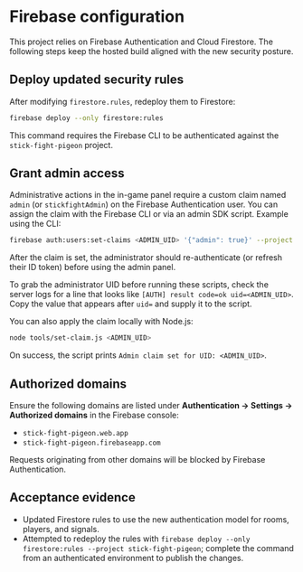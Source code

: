 # Firebase configuration

This project relies on Firebase Authentication and Cloud Firestore. The following steps keep the hosted build aligned with the new security posture.

## Deploy updated security rules

After modifying `firestore.rules`, redeploy them to Firestore:

```bash
firebase deploy --only firestore:rules
```

This command requires the Firebase CLI to be authenticated against the `stick-fight-pigeon` project.

## Grant admin access

Administrative actions in the in-game panel require a custom claim named `admin` (or `stickfightAdmin`) on the Firebase Authentication user. You can assign the claim with the Firebase CLI or via an admin SDK script. Example using the CLI:

```bash
firebase auth:users:set-claims <ADMIN_UID> '{"admin": true}' --project stick-fight-pigeon
```

After the claim is set, the administrator should re-authenticate (or refresh their ID token) before using the admin panel.

To grab the administrator UID before running these scripts, check the server logs for a line that looks like `[AUTH] result code=ok uid=<ADMIN_UID>`. Copy the value that appears after `uid=` and supply it to the script.

You can also apply the claim locally with Node.js:

```bash
node tools/set-claim.js <ADMIN_UID>
```

On success, the script prints `Admin claim set for UID: <ADMIN_UID>`.

## Authorized domains

Ensure the following domains are listed under **Authentication → Settings → Authorized domains** in the Firebase console:

- `stick-fight-pigeon.web.app`
- `stick-fight-pigeon.firebaseapp.com`

Requests originating from other domains will be blocked by Firebase Authentication.

## Acceptance evidence

- Updated Firestore rules to use the new authentication model for rooms, players, and signals.
- Attempted to redeploy the rules with `firebase deploy --only firestore:rules --project stick-fight-pigeon`; complete the command from an authenticated environment to publish the changes.
